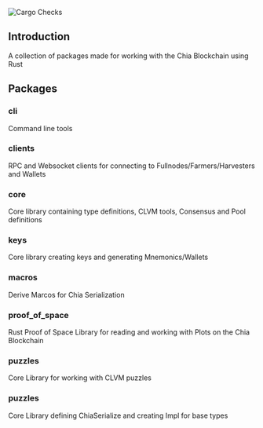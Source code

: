 ![Cargo Checks](https://github.com/GalactechsLLC/dg_xch_utils/actions/workflows/rust.yml/badge.svg)

## Introduction
A collection of packages made for working with the Chia Blockchain using Rust

## Packages

### cli
Command line tools

### clients
RPC and Websocket clients for connecting to Fullnodes/Farmers/Harvesters and Wallets 

### core
Core library containing type definitions, CLVM tools, Consensus and Pool definitions

### keys
Core library creating keys and generating Mnemonics/Wallets

### macros
Derive Marcos for Chia Serialization

### proof_of_space
Rust Proof of Space Library for reading and working with Plots on the Chia Blockchain

### puzzles
Core Library for working with CLVM puzzles

### puzzles
Core Library defining ChiaSerialize and creating Impl for base types
